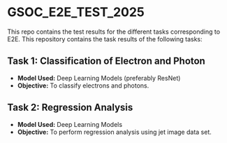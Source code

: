 # GSOC_E2E_TEST_2025
This repo contains the test results for the different tasks corresponding to E2E.
This repository contains the task results of the following tasks:

## Task 1: Classification of Electron and Photon
- **Model Used:** Deep Learning Models (preferably ResNet)
- **Objective:** To classify electrons and photons.

## Task 2: Regression Analysis
- **Model Used:** Deep Learning Models
- **Objective:** To perform regression analysis using jet image data set.

